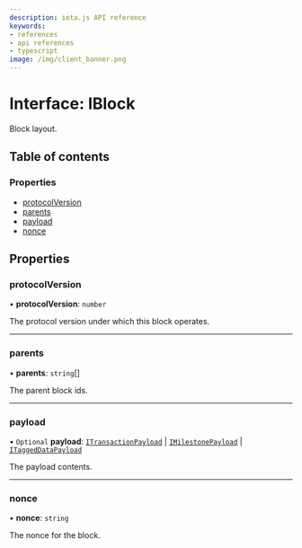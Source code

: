 ```yaml
---
description: iota.js API reference
keywords:
- references
- api references
- typescript
image: /img/client_banner.png
---
```

# Interface: IBlock

Block layout.

## Table of contents

### Properties

- [protocolVersion](IBlock.md#protocolversion)
- [parents](IBlock.md#parents)
- [payload](IBlock.md#payload)
- [nonce](IBlock.md#nonce)

## Properties

### protocolVersion

• **protocolVersion**: `number`

The protocol version under which this block operates.

___

### parents

• **parents**: `string`[]

The parent block ids.

___

### payload

• `Optional` **payload**: [`ITransactionPayload`](ITransactionPayload.md) \| [`IMilestonePayload`](IMilestonePayload.md) \| [`ITaggedDataPayload`](ITaggedDataPayload.md)

The payload contents.

___

### nonce

• **nonce**: `string`

The nonce for the block.
